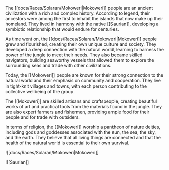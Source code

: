The [[docs/Races/Solaran/Mokoweri|Mokoweri]] people are an ancient civilization with a rich and complex history. According to legend, their ancestors were among the first to inhabit the islands that now make up their homeland. They lived in harmony with the native [[Saurian]], developing a symbiotic relationship that would endure for centuries.

As time went on, the [[docs/Races/Solaran/Mokoweri|Mokoweri]] people grew and flourished, creating their own unique culture and society. They developed a deep connection with the natural world, learning to harness the power of the jungle to meet their needs. They also became skilled navigators, building seaworthy vessels that allowed them to explore the surrounding seas and trade with other civilizations.

Today, the [[Mokoweri]] people are known for their strong connection to the natural world and their emphasis on community and cooperation. They live in tight-knit villages and towns, with each person contributing to the collective wellbeing of the group.

The [[Mokoweri]] are skilled artisans and craftspeople, creating beautiful works of art and practical tools from the materials found in the jungle. They are also expert farmers and fishermen, providing ample food for their people and for trade with outsiders.

In terms of religion, the [[Mokoweri]] worship a pantheon of nature deities, including gods and goddesses associated with the sun, the sea, the sky, and the earth. They believe that all living things are connected and that the health of the natural world is essential to their own survival.

![[docs/Races/Solaran/Mokoweri|Mokoweri]]

![[Saurian]]